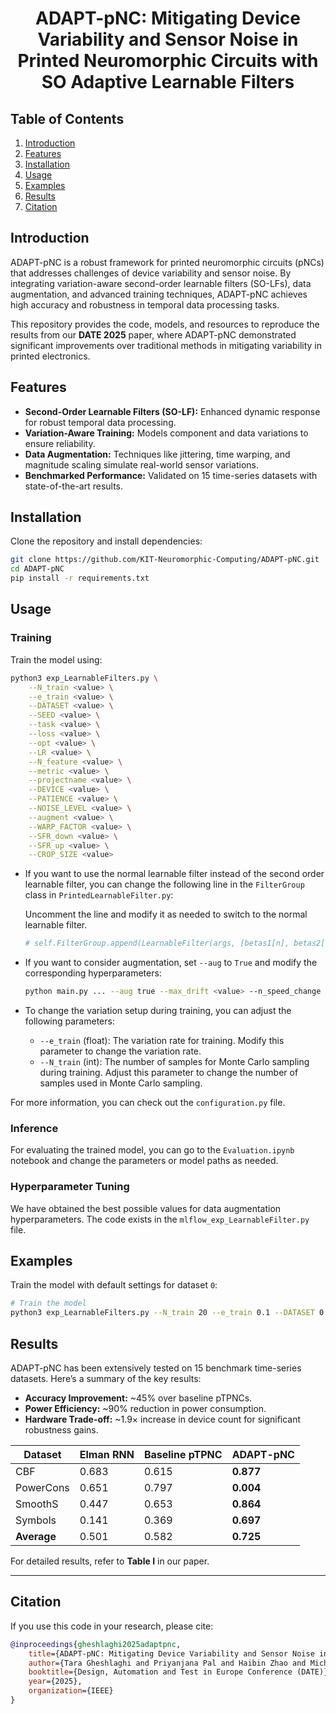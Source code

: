 <h1 align="center">ADAPT-pNC: Mitigating Device Variability and Sensor Noise in Printed Neuromorphic Circuits with SO Adaptive Learnable Filters</h1>

## Table of Contents
1. [Introduction](#introduction)
2. [Features](#features)
3. [Installation](#installation)
4. [Usage](#usage)
5. [Examples](#examples)
6. [Results](#results)
7. [Citation](#citation)

## Introduction
ADAPT-pNC is a robust framework for printed neuromorphic circuits (pNCs) that addresses challenges of device variability and sensor noise. By integrating variation-aware second-order learnable filters (SO-LFs), data augmentation, and advanced training techniques, ADAPT-pNC achieves high accuracy and robustness in temporal data processing tasks.

This repository provides the code, models, and resources to reproduce the results from our **DATE 2025** paper, where ADAPT-pNC demonstrated significant improvements over traditional methods in mitigating variability in printed electronics.

## Features
- **Second-Order Learnable Filters (SO-LF):** Enhanced dynamic response for robust temporal data processing.
- **Variation-Aware Training:** Models component and data variations to ensure reliability.
- **Data Augmentation:** Techniques like jittering, time warping, and magnitude scaling simulate real-world sensor variations.
- **Benchmarked Performance:** Validated on 15 time-series datasets with state-of-the-art results.

## Installation
Clone the repository and install dependencies:

```bash
git clone https://github.com/KIT-Neuromorphic-Computing/ADAPT-pNC.git
cd ADAPT-pNC
pip install -r requirements.txt
```

## Usage

### Training

Train the model using:


```bash
python3 exp_LearnableFilters.py \
    --N_train <value> \
    --e_train <value> \
    --DATASET <value> \
    --SEED <value> \
    --task <value> \
    --loss <value> \
    --opt <value> \
    --LR <value> \
    --N_feature <value> \
    --metric <value> \
    --projectname <value> \
    --DEVICE <value> \
    --PATIENCE <value> \
    --NOISE_LEVEL <value> \
    --augment <value> \
    --WARP_FACTOR <value> \
    --SFR_down <value> \
    --SFR_up <value> \
    --CROP_SIZE <value>

```

- If you want to use the normal learnable filter instead of the second order learnable filter, you can change the following line in the `FilterGroup` class in `PrintedLearnableFilter.py`:
    
    Uncomment the line and modify it as needed to switch to the normal learnable filter.

    ```python
    # self.FilterGroup.append(LearnableFilter(args, [betas1[n], betas2[-(n+1)]], random_state))
    ```

- If you want to consider augmentation, set `--aug` to `True` and modify the corresponding hyperparameters:

    ```bash
    python main.py ... --aug true --max_drift <value> --n_speed_change <value> --scale <value> --max_speed_ratio <value>
    ```
    
- To change the variation setup during training, you can adjust the following parameters:

    - `--e_train` (float): The variation rate for training. Modify this parameter to change the variation rate.
    - `--N_train` (int): The number of samples for Monte Carlo sampling during training. Adjust this parameter to change the number of samples used in Monte Carlo sampling.

For more information, you can check out the `configuration.py` file.

### Inference

For evaluating the trained model, you can go to the `Evaluation.ipynb` notebook and change the parameters or model paths as needed.

### Hyperparameter Tuning

We have obtained the best possible values for data augmentation hyperparameters. The code exists in the `mlflow_exp_LearnableFilter.py` file.



## Examples
Train the model with default settings for dataset `0`:

```bash
# Train the model
python3 exp_LearnableFilters.py --N_train 20 --e_train 0.1 --DATASET 0 --SEED 0 --task temporal --loss celoss --opt adamw --LR 0.1 --N_feature 1 --metric temporal_acc --projectname 10_VariationAnalysisNormal --DEVICE cpu --PATIENCE 100 --NOISE_LEVEL 0.06497824538 --augment True --WARP_FACTOR 0.1666569224 --SFR_down 0.8474484242 --SFR_up 1.076289025 --CROP_SIZE 50.0
```

## Results

ADAPT-pNC has been extensively tested on 15 benchmark time-series datasets. Here’s a summary of the key results:

- **Accuracy Improvement:** ~45% over baseline pTPNCs.
- **Power Efficiency:** ~90% reduction in power consumption.
- **Hardware Trade-off:** ~1.9× increase in device count for significant robustness gains.

| Dataset      | Elman RNN | Baseline pTPNC | ADAPT-pNC |
|--------------|-----------|----------------|-----------|
| CBF          | 0.683     | 0.615          | **0.877** |
| PowerCons    | 0.651     | 0.797          | **0.004** |
| SmoothS      | 0.447     | 0.653          | **0.864** |
| Symbols      | 0.141     | 0.369          | **0.697** |
| **Average**  | 0.501     | 0.582          | **0.725** |

For detailed results, refer to **Table I** in our paper.

---

## Citation

If you use this code in your research, please cite:

```bibtex
@inproceedings{gheshlaghi2025adaptpnc,
    title={ADAPT-pNC: Mitigating Device Variability and Sensor Noise in Printed Neuromorphic Circuits with SO Adaptive Learnable Filters},
    author={Tara Gheshlaghi and Priyanjana Pal and Haibin Zhao and Michael Hefenbrock and Michael Beigl and Mehdi B. Tahoori},
    booktitle={Design, Automation and Test in Europe Conference (DATE)},
    year={2025},
    organization={IEEE}
}
